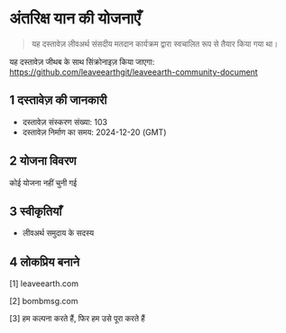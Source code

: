 # अंतरिक्ष यान की योजनाएँ

>यह दस्तावेज़ लीवअर्थ संसदीय मतदान कार्यक्रम द्वारा स्वचालित रूप से तैयार किया गया था।

यह दस्तावेज़ जीथब के साथ सिंक्रोनाइज़ किया जाएगा: https://github.com/leaveearthgit/leaveearth-community-document

## 1 दस्तावेज़ की जानकारी

- दस्तावेज़ संस्करण संख्या: 103
- दस्तावेज़ निर्माण का समय: 2024-12-20 (GMT)

## 2 योजना विवरण

कोई योजना नहीं चुनी गई

## 3 स्वीकृतियाँ
* लीवअर्थ समुदाय के सदस्य

## 4 लोकप्रिय बनाने
[1] leaveearth.com

[2] bombmsg.com

[3] हम कल्पना करते हैं, फिर हम उसे पूरा करते हैं